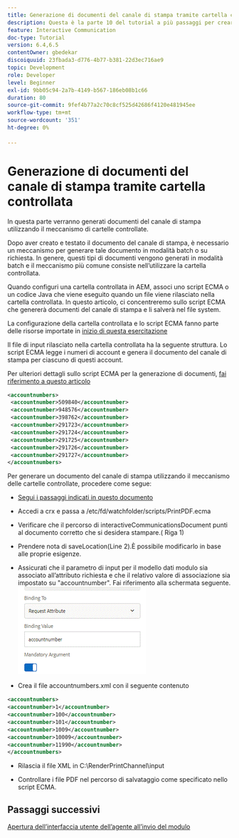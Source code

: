 ```yaml
---
title: Generazione di documenti del canale di stampa tramite cartella controllata
description: Questa è la parte 10 del tutorial a più passaggi per creare il primo documento di comunicazione interattiva per il canale di stampa. In questa parte verranno generati documenti del canale di stampa utilizzando il meccanismo di cartelle controllate.
feature: Interactive Communication
doc-type: Tutorial
version: 6.4,6.5
contentOwner: gbedekar
discoiquuid: 23fbada3-d776-4b77-b381-22d3ec716ae9
topic: Development
role: Developer
level: Beginner
exl-id: 9bb05c94-2a7b-4149-b567-186eb08b1c66
duration: 80
source-git-commit: 9fef4b77a2c70c8cf525d42686f4120e481945ee
workflow-type: tm+mt
source-wordcount: '351'
ht-degree: 0%

---
```


# Generazione di documenti del canale di stampa tramite cartella controllata

In questa parte verranno generati documenti del canale di stampa utilizzando il meccanismo di cartelle controllate.

Dopo aver creato e testato il documento del canale di stampa, è necessario un meccanismo per generare tale documento in modalità batch o su richiesta. In genere, questi tipi di documenti vengono generati in modalità batch e il meccanismo più comune consiste nell’utilizzare la cartella controllata.

Quando configuri una cartella controllata in AEM, associ uno script ECMA o un codice Java che viene eseguito quando un file viene rilasciato nella cartella controllata. In questo articolo, ci concentreremo sullo script ECMA che genererà documenti del canale di stampa e li salverà nel file system.

La configurazione della cartella controllata e lo script ECMA fanno parte delle risorse importate in [inizio di questa esercitazione](introduction.md)

Il file di input rilasciato nella cartella controllata ha la seguente struttura. Lo script ECMA legge i numeri di account e genera il documento del canale di stampa per ciascuno di questi account.

Per ulteriori dettagli sullo script ECMA per la generazione di documenti, [fai riferimento a questo articolo](/help/forms/interactive-communications/generating-interactive-communications-print-document-using-api-tutorial-use.md)

```xml
<accountnumbers>
 <accountnumber>509840</accountnumber>
 <accountnumber>948576</accountnumber>
 <accountnumber>398762</accountnumber>
 <accountnumber>291723</accountnumber>
 <accountnumber>291724</accountnumber>
 <accountnumber>291725</accountnumber>
 <accountnumber>291726</accountnumber>
 <accountnumber>291727</accountnumber>
</accountnumbers>
```

Per generare un documento del canale di stampa utilizzando il meccanismo delle cartelle controllate, procedere come segue:

* [Segui i passaggi indicati in questo documento](/help/forms/adaptive-forms/service-user-tutorial-develop.md)

* Accedi a crx e passa a /etc/fd/watchfolder/scripts/PrintPDF.ecma

* Verificare che il percorso di interactiveCommunicationsDocument punti al documento corretto che si desidera stampare.( Riga 1)
* Prendere nota di saveLocation(Line 2).È possibile modificarlo in base alle proprie esigenze.
* Assicurati che il parametro di input per il modello dati modulo sia associato all’attributo richiesta e che il relativo valore di associazione sia impostato su &quot;accountnumber&quot;. Fai riferimento alla schermata seguente.
  ![richiesta](assets/requestattributeprintchannel.gif)

* Crea il file accountnumbers.xml con il seguente contenuto

```xml
<accountnumbers>
<accountnumber>1</accountnumber>
<accountnumber>100</accountnumber>
<accountnumber>101</accountnumber>
<accountnumber>1009</accountnumber>
<accountnumber>10009</accountnumber>
<accountnumber>11990</accountnumber>
</accountnumbers>
```

* Rilascia il file XML in C:\RenderPrintChannel\input

* Controllare i file PDF nel percorso di salvataggio come specificato nello script ECMA.

## Passaggi successivi

[Apertura dell’interfaccia utente dell’agente all’invio del modulo](./opening-agent-ui-on-form-submission.md)